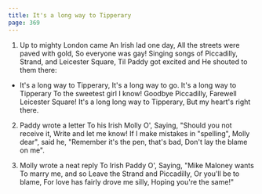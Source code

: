 ```yaml
---
title: It's a long way to Tipperary
page: 369
---  
```



1.  Up to mighty London came
An Irish lad one day,
All the streets were paved with gold,
So everyone was gay!
Singing songs of Piccadilly,
Strand, and Leicester Square,
Til Paddy got excited and
He shouted to them there:


- It's a long way to Tipperary,
It's a long way to go.
It's a long way to Tipperary
To the sweetest girl I know!
Goodbye Piccadilly,
Farewell Leicester Square!
It's a long long way to Tipperary,
But my heart's right there.


2. Paddy wrote a letter
To his Irish Molly O',
Saying, "Should you not receive it,
Write and let me know!
If I make mistakes in "spelling",
Molly dear", said he,
"Remember it's the pen, that's bad,
Don't lay the blame on me".


3. Molly wrote a neat reply
To Irish Paddy O',
Saying, "Mike Maloney wants
To marry me, and so
Leave the Strand and Piccadilly,
Or you'll be to blame,
For love has fairly drove me silly,
Hoping you're the same!"
